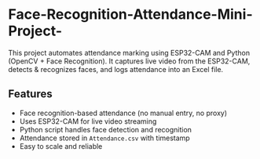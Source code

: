 # Face-Recognition-Attendance-Mini-Project-
This project automates attendance marking using ESP32-CAM and Python (OpenCV + Face Recognition).   It captures live video from the ESP32-CAM, detects &amp; recognizes faces, and logs attendance into an Excel file.

## Features
- Face recognition-based attendance (no manual entry, no proxy)
- Uses ESP32-CAM for live video streaming
- Python script handles face detection and recognition
- Attendance stored in `Attendance.csv` with timestamp
- Easy to scale and reliable
